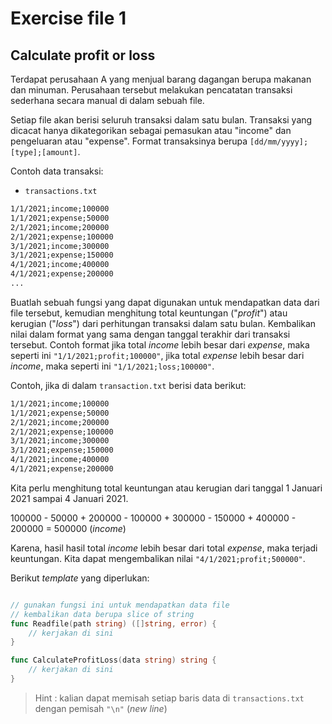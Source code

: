 # Exercise file 1

## Calculate profit or loss

Terdapat perusahaan A yang menjual barang dagangan berupa makanan dan minuman. Perusahaan tersebut melakukan pencatatan transaksi sederhana secara manual di dalam sebuah file.

Setiap file akan berisi seluruh transaksi dalam satu bulan. Transaksi yang dicacat hanya dikategorikan sebagai pemasukan atau "income" dan pengeluaran atau "expense". Format transaksinya berupa `[dd/mm/yyyy];[type];[amount]`.

Contoh data transaksi:

- `transactions.txt`

```txt
1/1/2021;income;100000
1/1/2021;expense;50000
2/1/2021;income;200000
2/1/2021;expense;100000
3/1/2021;income;300000
3/1/2021;expense;150000
4/1/2021;income;400000
4/1/2021;expense;200000
...
```

Buatlah sebuah fungsi yang dapat digunakan untuk mendapatkan data dari file tersebut, kemudian menghitung total keuntungan ("_profit_") atau kerugian ("_loss_") dari perhitungan transaksi dalam satu bulan. Kembalikan nilai dalam format yang sama dengan tanggal terakhir dari transaksi tersebut. Contoh format jika total _income_ lebih besar dari _expense_, maka seperti ini `"1/1/2021;profit;100000"`, jika total _expense_ lebih besar dari _income_, maka seperti ini `"1/1/2021;loss;100000"`.

Contoh, jika di dalam `transaction.txt` berisi data berikut:

```txt
1/1/2021;income;100000
1/1/2021;expense;50000
2/1/2021;income;200000
2/1/2021;expense;100000
3/1/2021;income;300000
3/1/2021;expense;150000
4/1/2021;income;400000
4/1/2021;expense;200000
```

Kita perlu menghitung total keuntungan atau kerugian dari tanggal 1 Januari 2021 sampai 4 Januari 2021.

100000 - 50000 + 200000 - 100000 + 300000 - 150000 + 400000 - 200000 = 500000 (_income_)

Karena, hasil hasil total _income_ lebih besar dari total _expense_, maka terjadi keuntungan. Kita dapat mengembalikan nilai `"4/1/2021;profit;500000"`.

Berikut _template_ yang diperlukan:

```go

// gunakan fungsi ini untuk mendapatkan data file
// kembalikan data berupa slice of string
func Readfile(path string) ([]string, error) {
    // kerjakan di sini
}

func CalculateProfitLoss(data string) string {
    // kerjakan di sini
}
```

> Hint : kalian dapat memisah setiap baris data di `transactions.txt` dengan pemisah `"\n"` (_new line_)
